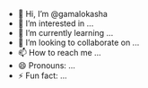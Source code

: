 - 👋 Hi, I’m @gamalokasha
- 👀 I’m interested in ...
- 🌱 I’m currently learning ...
- 💞️ I’m looking to collaborate on ...
- 📫 How to reach me ...
- 😄 Pronouns: ...
- ⚡ Fun fact: ...

<!---
gamalokasha/gamalokasha is a ✨ special ✨ repository because its `README.md` (this file) appears on your GitHub profile.
You can click the Preview link to take a look at your changes.
--->
